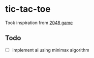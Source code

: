 # tic-tac-toe
Took inspiration from [2048 game](https://play2048.co/)

## Todo
- [ ] implement ai using minimax algorithm
